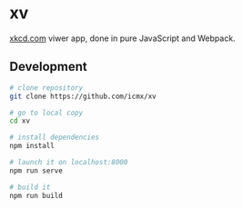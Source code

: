 # xv

[xkcd.com](https://xkcd.com/) viwer app, done in pure JavaScript and Webpack.

## Development

```sh
# clone repository
git clone https://github.com/icmx/xv

# go to local copy
cd xv

# install dependencies
npm install

# launch it on localhost:8000
npm run serve

# build it
npm run build
```

